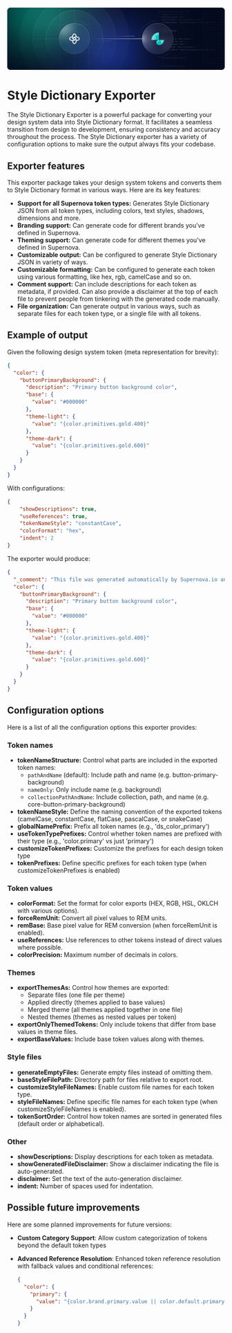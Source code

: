 ![Style Dictionary Exporter](https://raw.githubusercontent.com/Supernova-Studio/exporters/main/exporters/style-dictionary/resources/header.png)

# Style Dictionary Exporter

The Style Dictionary Exporter is a powerful package for converting your design system data into Style Dictionary format. It facilitates a seamless transition from design to development, ensuring consistency and accuracy throughout the process. The Style Dictionary exporter has a variety of configuration options to make sure the output always fits your codebase.

## Exporter features

This exporter package takes your design system tokens and converts them to Style Dictionary format in various ways. Here are its key features:

- **Support for all Supernova token types:** Generates Style Dictionary JSON from all token types, including colors, text styles, shadows, dimensions and more.
- **Branding support:** Can generate code for different brands you've defined in Supernova.
- **Theming support:** Can generate code for different themes you've defined in Supernova.
- **Customizable output:** Can be configured to generate Style Dictionary JSON in variety of ways.
- **Customizable formatting:** Can be configured to generate each token using various formatting, like hex, rgb, camelCase and so on.
- **Comment support:** Can include descriptions for each token as metadata, if provided. Can also provide a disclaimer at the top of each file to prevent people from tinkering with the generated code manually.
- **File organization:** Can generate output in various ways, such as separate files for each token type, or a single file with all tokens.

## Example of output

Given the following design system token (meta representation for brevity):

```json
{
  "color": {
    "buttonPrimaryBackground": {
      "description": "Primary button background color",
      "base": {
        "value": "#000000"
      },
      "theme-light": {
        "value": "{color.primitives.gold.400}"
      },
      "theme-dark": {
        "value": "{color.primitives.gold.600}"
      }
    }
  }
}
```

With configurations:

```json
{
    "showDescriptions": true,
    "useReferences": true,
    "tokenNameStyle": "constantCase",
    "colorFormat": "hex",
    "indent": 2
}
```

The exporter would produce:

```json
{
  "_comment": "This file was generated automatically by Supernova.io and should not be changed manually.",
  "color": {
    "buttonPrimaryBackground": {
      "description": "Primary button background color",
      "base": {
        "value": "#000000"
      },
      "theme-light": {
        "value": "{color.primitives.gold.400}"
      },
      "theme-dark": {
        "value": "{color.primitives.gold.600}"
      }
    }
  }
}
```

## Configuration options

Here is a list of all the configuration options this exporter provides:

### Token names
- **tokenNameStructure:** Control what parts are included in the exported token names:
  - `pathAndName` (default): Include path and name (e.g. button-primary-background)
  - `nameOnly`: Only include name (e.g. background)
  - `collectionPathAndName`: Include collection, path, and name (e.g. core-button-primary-background)
- **tokenNameStyle:** Define the naming convention of the exported tokens (camelCase, constantCase, flatCase, pascalCase, or snakeCase)
- **globalNamePrefix:** Prefix all token names (e.g., 'ds_color_primary')
- **useTokenTypePrefixes:** Control whether token names are prefixed with their type (e.g., 'color.primary' vs just 'primary')
- **customizeTokenPrefixes:** Customize the prefixes for each design token type
- **tokenPrefixes:** Define specific prefixes for each token type (when customizeTokenPrefixes is enabled)

### Token values
- **colorFormat:** Set the format for color exports (HEX, RGB, HSL, OKLCH with various options).
- **forceRemUnit:** Convert all pixel values to REM units.
- **remBase:** Base pixel value for REM conversion (when forceRemUnit is enabled).
- **useReferences:** Use references to other tokens instead of direct values where possible.
- **colorPrecision:** Maximum number of decimals in colors.

### Themes
- **exportThemesAs:** Control how themes are exported:
  - Separate files (one file per theme)
  - Applied directly (themes applied to base values)
  - Merged theme (all themes applied together in one file)
  - Nested themes (themes as nested values per token)
- **exportOnlyThemedTokens:** Only include tokens that differ from base values in theme files.
- **exportBaseValues:** Include base token values along with themes.

### Style files
- **generateEmptyFiles:** Generate empty files instead of omitting them.
- **baseStyleFilePath:** Directory path for files relative to export root.
- **customizeStyleFileNames:** Enable custom file names for each token type.
- **styleFileNames:** Define specific file names for each token type (when customizeStyleFileNames is enabled).
- **tokenSortOrder:** Control how token names are sorted in generated files (default order or alphabetical).

### Other
- **showDescriptions:** Display descriptions for each token as metadata.
- **showGeneratedFileDisclaimer:** Show a disclaimer indicating the file is auto-generated.
- **disclaimer:** Set the text of the auto-generation disclaimer.
- **indent:** Number of spaces used for indentation.

## Possible future improvements

Here are some planned improvements for future versions:

- **Custom Category Support**: Allow custom categorization of tokens beyond the default token types

- **Advanced Reference Resolution**: Enhanced token reference resolution with fallback values and conditional references:
  ```json
  {
    "color": {
      "primary": {
        "value": "{color.brand.primary.value || color.default.primary.value}"
      }
    }
  }
  ```